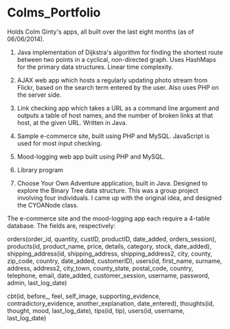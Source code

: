 Colms_Portfolio
===============

Holds Colm Ginty's apps, all built over the last eight months (as of 06/06/2014).


1) Java implementation of Dijkstra's algorithm for finding the shortest route between two points in a cyclical, 
non-directed graph. Uses HashMaps for the primary data structures. Linear time complexity.

2) AJAX web app which hosts a regularly updating photo stream from Flickr, based on the search term entered by the user. 
Also uses PHP on the server side.

3) Link checking app which takes a URL as a command line argument and outputs a table of host names, and the number of 
broken links at that host, at the given URL. Written in Java.

4) Sample e-commerce site, built using PHP and MySQL. JavaScript is used for most input checking.

5) Mood-logging web app built using PHP and MySQL.

6) Library program

7) Choose Your Own Adventure application, built in Java. Designed to explore the Binary Tree data structure. This was a 
group project involving four individuals. I came up with the original idea, and designed the CYOANode class.



The e-commerce site and the mood-logging app each require a 4-table database. The fields are, respectively:

orders(order_id, quantity, custID, productID, date_added, orders_session), products(id, product_name, price, details, 
category, stock, date_added), shipping_address(id, shipping_address, shipping_address2, city, county, zip_code, country, 
date_added, customerID), users(id, first_name, surname, address, address2, city_town, county_state, postal_code, country, 
telephone, email, date_added, customer_session, username, password, admin, last_log_date)

cbt(id, before_, feel, self_image, supporting_evidence, contradictory_evidence, another_explanation, date_entered), 
thoughts(id, thought, mood, last_log_date), tips(id, tip), users(id, username, last_log_date)
